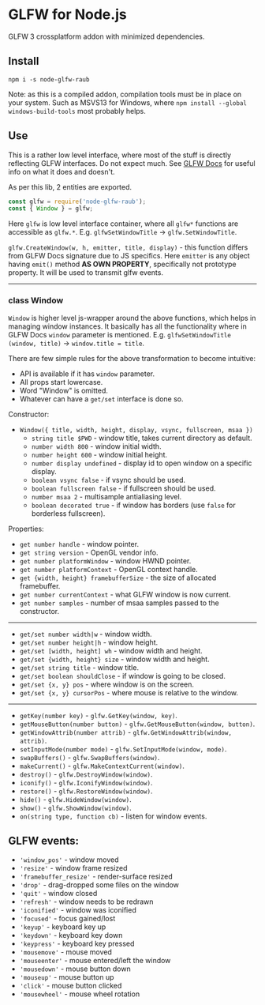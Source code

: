 # GLFW for Node.js

GLFW 3 crossplatform addon with minimized dependencies.


## Install

```
npm i -s node-glfw-raub
```

Note: as this is a compiled addon, compilation tools must be in place on your system.
Such as MSVS13 for Windows, where `npm install --global windows-build-tools` most probably helps.


## Use

This is a rather low level interface, where most of the stuff is directly reflecting
GLFW interfaces. Do not expect much. See [GLFW Docs](http://www.glfw.org/docs/latest/group__window.html)
for useful info on what it does and doesn't.

As per this lib, 2 entities are exported.

```js
const glfw = require('node-glfw-raub');
const { Window } = glfw;
```

Here `glfw` is low level interface container, where all `glfw*` functions are accessible as
`glfw.*`. E.g. `glfwSetWindowTitle` -> `glfw.SetWindowTitle`.

`glfw.CreateWindow(w, h, emitter, title, display)` - this function differs from GLFW Docs
signature due to JS specifics. Here `emitter` is any object having `emit()` method
**AS OWN PROPERTY**, specifically not prototype property. It will be used to transmit
glfw events.


----------

### class Window

`Window` is higher level js-wrapper around the above functions, which helps in managing window
instances. It basically has all the functionality where in GLFW Docs `window` parameter
is mentioned. E.g. `glfwSetWindowTitle (window, title)` -> `window.title = title`.

There are few simple rules for the above transformation to become intuitive:

* API is available if it has `window` parameter.
* All props start lowercase.
* Word "Window" is omitted.
* Whatever can have a `get/set` interface is done so.


Constructor:

* `Window({ title, width, height, display, vsync, fullscreen, msaa })`
	* `string title $PWD` - window title, takes current directory as default.
	* `number width 800` - window initial width.
	* `number height 600` - window initial height.
	* `number display undefined` - display id to open window on a specific display.
	* `boolean vsync false` - if vsync should be used.
	* `boolean fullscreen false` - if fullscreen should be used.
	* `number msaa 2` - multisample antialiasing level.
	* `boolean decorated true` - if window has borders (use `false` for borderless fullscreen).


Properties:

* `get number handle` - window pointer.
* `get string version` - OpenGL vendor info.
* `get number platformWindow` - window HWND pointer.
* `get number platformContext` - OpenGL context handle.
* `get {width, height} framebufferSize` - the size of allocated framebuffer.
* `get number currentContext` - what GLFW window is now current.
* `get number samples` - number of msaa samples passed to the constructor.

---

* `get/set number width|w` - window width.
* `get/set number height|h` - window height.
* `get/set [width, height] wh` - window width and height.
* `get/set {width, height} size` - window width and height.
* `get/set string title` - window title.
* `get/set boolean shouldClose` - if window is going to be closed.
* `get/set {x, y} pos` - where window is on the screen.
* `get/set {x, y} cursorPos` - where mouse is relative to the window.

---

* `getKey(number key)` - `glfw.GetKey(window, key)`.
* `getMouseButton(number button)` - `glfw.GetMouseButton(window, button)`.
* `getWindowAttrib(number attrib)` - `glfw.GetWindowAttrib(window, attrib)`.
* `setInputMode(number mode)` - `glfw.SetInputMode(window, mode)`.
* `swapBuffers()` - `glfw.SwapBuffers(window)`.
* `makeCurrent()` - `glfw.MakeContextCurrent(window)`.
* `destroy()` - `glfw.DestroyWindow(window)`.
* `iconify()` - `glfw.IconifyWindow(window)`.
* `restore()` - `glfw.RestoreWindow(window)`.
* `hide()` - `glfw.HideWindow(window)`.
* `show()` - `glfw.ShowWindow(window)`.
* `on(string type, function cb)` - listen for window events.


## GLFW events:

* `'window_pos'` - window moved
* `'resize'` - window frame resized
* `'framebuffer_resize'` - render-surface resized
* `'drop'` - drag-dropped some files on the window
* `'quit'` - window closed
* `'refresh'` - window needs to be redrawn
* `'iconified'` - window was iconified
* `'focused'` - focus gained/lost
* `'keyup'` - keyboard key up
* `'keydown'` - keyboard key down
* `'keypress'` - keyboard key pressed
* `'mousemove'` - mouse moved
* `'mouseenter'` - mouse entered/left the window
* `'mousedown'` - mouse button down
* `'mouseup'` - mouse button up
* `'click'` - mouse button clicked
* `'mousewheel'` - mouse wheel rotation
